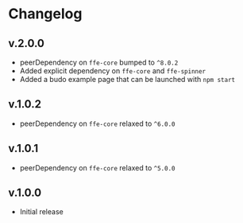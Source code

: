 # Changelog

## v.2.0.0
* peerDependency on `ffe-core` bumped to `^8.0.2`
* Added explicit dependency on `ffe-core` and `ffe-spinner`
* Added a budo example page that can be launched with `npm start`

## v.1.0.2
* peerDependency on `ffe-core` relaxed to `^6.0.0`

## v.1.0.1
* peerDependency on `ffe-core` relaxed to `^5.0.0`

## v.1.0.0
* Initial release
